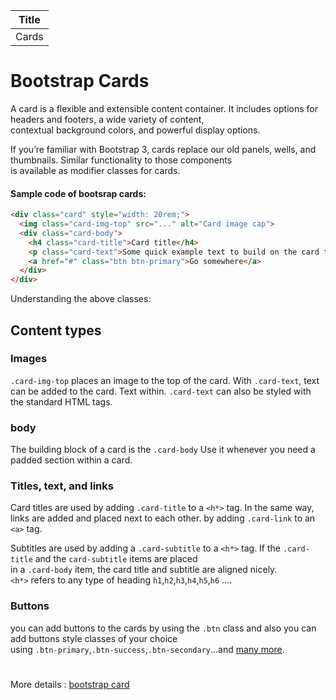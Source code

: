 Title | 
------------ |
Cards |

# Bootstrap Cards
A card is a flexible and extensible content container. It includes options for headers and footers, a wide variety of content,  
contextual background colors, and powerful display options.  
  
  
If you’re familiar with Bootstrap 3, cards replace our old panels, wells, and thumbnails. Similar functionality to those components   
is available as modifier classes for cards.  
#### Sample code of bootsrap cards:  
```html
<div class="card" style="width: 20rem;">
  <img class="card-img-top" src="..." alt="Card image cap">
  <div class="card-body">
    <h4 class="card-title">Card title</h4>
    <p class="card-text">Some quick example text to build on the card title and make up the bulk of the card's content.</p>
    <a href="#" class="btn btn-primary">Go somewhere</a>
  </div>
</div>
```  
Understanding the above classes:  
## Content types  
### Images  

`.card-img-top` places an image to the top of the card. With `.card-text`, text can be added to the card. Text within. 
`.card-text` can also be styled with the standard HTML tags.

### body  
The building block of a card is the `.card-body` Use it whenever you need a padded section within a card.  
### Titles, text, and links  
  
Card titles are used by adding `.card-title` to a `<h*>` tag. In the same way, links are added and placed next to each other. 
by adding `.card-link` to an `<a>` tag.  


Subtitles are used by adding a `.card-subtitle` to a `<h*>` tag. If the `.card-title` and the `card-subtitle` items are placed  
in a `.card-body` item, the card title and subtitle are aligned nicely.  
`<h*>` refers to any type of heading `h1`,`h2`,`h3`,`h4`,`h5`,`h6` ....  
### Buttons  
you can add buttons to the cards by using the `.btn` class and also you can add buttons style classes of your choice  
using `.btn-primary`,`.btn-success`,`.btn-secondary`...and [many more](https://getbootstrap.com/docs/4.0/components/buttons/).  
#
 More details : [bootstrap card](https://getbootstrap.com/docs/4.0/components/card/)





